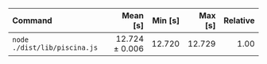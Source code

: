 | Command | Mean [s] | Min [s] | Max [s] | Relative |
|:---|---:|---:|---:|---:|
| `node ./dist/lib/piscina.js` | 12.724 ± 0.006 | 12.720 | 12.729 | 1.00 |
